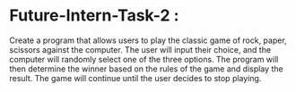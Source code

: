 # Future-Intern-Task-2 :


Create a program that allows users to play the classic game of rock, paper,
scissors against the computer. The user will input their choice, and the computer 
will randomly select one of the three options. The program will then determine
the winner based on the rules of the game and display the result. The game 
will continue until the user decides to stop playing.

